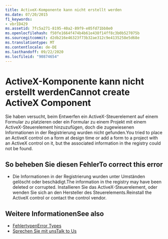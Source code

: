 ```yaml
---
title: ActiveX-Komponente kann nicht erstellt werden
ms.date: 07/20/2015
f1_keywords:
- vbrID429
ms.assetid: 7fc5a271-8195-40a2-89f9-e05fd71bb8e0
ms.openlocfilehash: f50fe1664f474b4b61e438f14ff8c3b0b527075b
ms.sourcegitcommit: d2db216e46323f73b32ae312c9e4135258e5d68e
ms.translationtype: MT
ms.contentlocale: de-DE
ms.lasthandoff: 09/22/2020
ms.locfileid: "90874654"
---
```

# <a name="cannot-create-activex-component"></a><span data-ttu-id="1b0c2-102">ActiveX-Komponente kann nicht erstellt werden</span><span class="sxs-lookup"><span data-stu-id="1b0c2-102">Cannot create ActiveX Component</span></span>

<span data-ttu-id="1b0c2-103">Sie haben versucht, beim Entwerfen ein ActiveX-Steuerelement auf einem Formular zu platzieren oder ein Formular zu einem Projekt mit einem ActiveX-Steuerelement hinzuzufügen, doch die zugewiesenen Informationen in der Registrierung wurden nicht gefunden.</span><span class="sxs-lookup"><span data-stu-id="1b0c2-103">You tried to place an ActiveX control on a form at design time or add a form to a project with an ActiveX control on it, but the associated information in the registry could not be found.</span></span>  
  
## <a name="to-correct-this-error"></a><span data-ttu-id="1b0c2-104">So beheben Sie diesen Fehler</span><span class="sxs-lookup"><span data-stu-id="1b0c2-104">To correct this error</span></span>  
  
- <span data-ttu-id="1b0c2-105">Die Informationen in der Registrierung wurden unter Umständen gelöscht oder beschädigt.</span><span class="sxs-lookup"><span data-stu-id="1b0c2-105">The information in the registry may have been deleted or corrupted.</span></span> <span data-ttu-id="1b0c2-106">Installieren Sie das ActiveX-Steuerelement, oder wenden Sie sich an den Hersteller des Steuerelements.</span><span class="sxs-lookup"><span data-stu-id="1b0c2-106">Reinstall the ActiveX control or contact the control vendor.</span></span>  
  
## <a name="see-also"></a><span data-ttu-id="1b0c2-107">Weitere Informationen</span><span class="sxs-lookup"><span data-stu-id="1b0c2-107">See also</span></span>

- [<span data-ttu-id="1b0c2-108">Fehlertypen</span><span class="sxs-lookup"><span data-stu-id="1b0c2-108">Error Types</span></span>](../../programming-guide/language-features/error-types.md)
- [<span data-ttu-id="1b0c2-109">Sprechen Sie mit uns</span><span class="sxs-lookup"><span data-stu-id="1b0c2-109">Talk to Us</span></span>](/visualstudio/ide/feedback-options)
